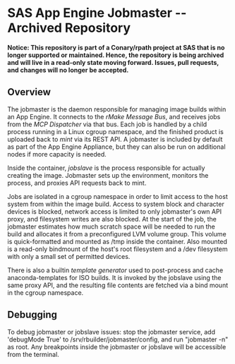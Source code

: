 # SAS App Engine Jobmaster -- Archived Repository
**Notice: This repository is part of a Conary/rpath project at SAS that is no longer supported or maintained. Hence, the repository is being archived and will live in a read-only state moving forward. Issues, pull requests, and changes will no longer be accepted.**
 
Overview
--------

The jobmaster is the daemon responsible for managing image builds within an App
Engine. It connects to the *rMake Message Bus*, and receives jobs from the *MCP
Dispatcher* via that bus. Each job is handled by a child process running in a
Linux cgroup namespace, and the finished product is uploaded back to *mint* via
its REST API. A jobmaster is included by default as part of the App Engine
Appliance, but they can also be run on additional nodes if more capacity is
needed.

Inside the container, *jobslave* is the process responsible for actually
creating the image. Jobmaster sets up the environment, monitors the process,
and proxies API requests back to mint.

Jobs are isolated in a cgroup namespace in order to limit access to the host
system from within the image build. Access to system block and character
devices is blocked, network access is limited to only jobmaster's own API
proxy, and filesystem writes are also blocked. At the start of the job, the
jobmaster estimates how much scratch space will be needed to run the build and
allocates it from a preconfigured LVM volume group. This volume is
quick-formatted and mounted as /tmp inside the container. Also mounted is a
read-only bindmount of the host's root filesystem and a /dev filesystem with
only a small set of permitted devices.

There is also a builtin *template generator* used to post-process and cache
anaconda-templates for ISO builds. It is invoked by the jobslave using the same
proxy API, and the resulting file contents are fetched via a bind mount in the
cgroup namespace.

Debugging
---------

To debug jobmaster or jobslave issues: stop the jobmaster service, add
'debugMode True' to /srv/rbuilder/jobmaster/config, and run "jobmaster -n" as
root. Any breakpoints inside the jobmaster or jobslave will be accessible from
the terminal.
